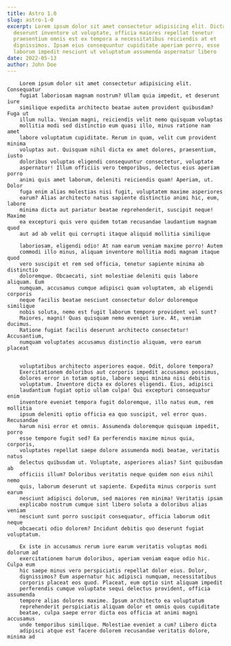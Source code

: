 ```yaml
---
title: Astro 1.0
slug: astro-1-0
excerpt: Lorem ipsum dolor sit amet consectetur adipisicing elit. Dicta ipsum
  deserunt inventore ut voluptate, officia maiores repellat tenetur
  praesentium omnis est ex tempora a necessitatibus reiciendis at et
  dignissimos. Ipsam eius consequuntur cupiditate aperiam porro, esse
  laborum impedit nesciunt ut voluptatum assumenda aspernatur libero
date: 2022-05-13
author: John Doe
---
```


        Lorem ipsum dolor sit amet consectetur adipisicing elit. Consequatur
        fugiat laboriosam magnam nostrum? Ullam quia impedit, et deserunt iure
        similique expedita architecto beatae autem provident quibusdam? Fuga ut
        illum nulla. Veniam magni, reiciendis velit nemo quisquam voluptas
        mollitia modi sed distinctio eum quasi illo, minus ratione nam amet
        labore voluptatum cupiditate. Rerum in quam, velit cum provident minima
        voluptas aut. Quisquam nihil dicta ex amet dolores, praesentium, iusto
        doloribus voluptas eligendi consequuntur consectetur, voluptate
        aspernatur! Illum officiis vero temporibus, delectus eius aperiam porro
        animi quis amet laborum, deleniti reiciendis quam! Aperiam, ut. Dolor
        fuga enim alias molestias nisi fugit, voluptatem maxime asperiores
        earum? Alias architecto natus sapiente distinctio animi hic, eum, labore
        minima dicta aut pariatur beatae reprehenderit, suscipit neque! Maxime
        ea excepturi quis vero quidem totam recusandae laudantium magnam quod
        aut ad ab velit qui corrupti itaque aliquid mollitia similique

        laboriosam, eligendi odio! At nam earum veniam maxime porro! Autem
        commodi illo minus, aliquam inventore mollitia modi magnam itaque quod
        vero suscipit et rem sed officia, tenetur sapiente minima ab distinctio
        doloremque. Obcaecati, sint molestiae deleniti quis labore aliquam. Eum
        numquam, accusamus cumque adipisci quam voluptatem, ab eligendi corporis
        neque facilis beatae nesciunt consectetur dolor doloremque similique
        nobis soluta, nemo est fugit laborum tempore provident vel sunt?
        Maiores, magni! Quas quisquam nemo eveniet iure. At, veniam ducimus.
        Ratione fugiat facilis deserunt architecto consectetur! Accusantium,
        numquam voluptates accusamus distinctio aliquam, vero earum placeat


        voluptatibus architecto asperiores eaque. Odit, dolore tempora?
        Exercitationem doloribus aut corporis impedit accusamus possimus,
        dolores error in totam optio, labore sequi minima nisi debitis
        voluptatum. Inventore dicta ex dolores eligendi. Eius, adipisci
        laudantium fugiat optio ullam culpa! Qui excepturi consequatur enim
        inventore eveniet tempora fugit doloremque, illo natus eum, rem mollitia
        ipsum deleniti optio officia ea quo suscipit, vel error quas. Recusandae
        harum nisi error et omnis. Assumenda doloremque quisquam impedit, porro
        esse tempore fugit sed? Ea perferendis maxime minus quia, corporis,
        voluptates repellat saepe dolore assumenda modi beatae, veritatis natus
        delectus quibusdam ut. Voluptate, asperiores alias? Sint quibusdam ab
        officiis illum? Doloribus veritatis neque quidem non eius nihil nemo
        quis, laborum deserunt ut sapiente. Expedita minus corporis sunt earum
        nesciunt adipisci dolorum, sed maiores rem minima! Veritatis ipsam
        explicabo nostrum cumque sint libero soluta a doloribus alias veniam
        nesciunt sunt porro suscipit consequatur, officia laborum odit neque
        obcaecati odio dolorem? Incidunt debitis quo deserunt fugiat voluptatum.

        Ex iste in accusamus rerum iure earum veritatis voluptas modi dolorum ad
        exercitationem harum doloribus, aperiam veniam eaque odio hic. Culpa eum
        hic saepe minus vero perspiciatis repellat dolor eius. Dolor,
        dignissimos? Eum aspernatur hic adipisci numquam, necessitatibus
        corporis placeat eos quod. Placeat, eum optio sint aliquam impedit
        perferendis cumque voluptate sequi delectus provident, officia assumenda
        tempore alias dolores maxime. Ipsum architecto ea voluptatum
        reprehenderit perspiciatis aliquam dolor et omnis quos cupiditate
        beatae, culpa saepe error dicta eos officia at animi magni accusamus
        unde temporibus similique. Molestiae eveniet a cum? Libero dicta
        adipisci atque est facere dolorem recusandae veritatis dolore, minima ad
